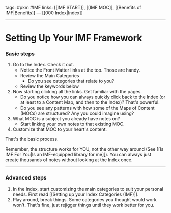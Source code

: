   tags: #pkm #IMF
links: [[IMF START]], [[IMF MOC]], [[Benefits of IMF|Benefits]] — [[000 Index|Index]]

---
# Setting Up Your IMF Framework
### Basic steps
1. Go to the Index. Check it out. 
	- Notice the Front Matter links at the top. Those are handy.
	- Review the Main Categories
      - Do you see categories that relate to you?
    - Review the keywords below
2. Now starting clicking all the links. Get familiar with the pages. 
	- Do you notice how you can always quickly click back to the Index (or at least to a Content Map, and then to the Index)? That's powerful.
	- Do you see any patterns with how some of the Maps of Content (MOCs) are structured? Any you could imagine using?
4. What MOC is a subject you already have notes on? 
	- Start linking your own notes to that existing MOC. 
5. Customize that MOC to your heart's content.

That's the basic process.

Remember, the structure works for YOU, not the other way around (See [[Is IMF For You|Is an IMF-equipped library for me]]). You can always just create thousands of notes without looking at the Index once. 

---
### Advanced steps
1. In the Index, start customizing the main categories to suit your personal needs. First read [[Setting up your Index Categories (IMF)]].
2. Play around, break things. Some categories you thought would work won't. That's fine, just rejigger things until they work better for you.

